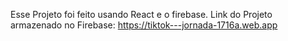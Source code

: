 Esse Projeto foi feito usando React e o firebase.
Link do Projeto armazenado no Firebase: https://tiktok---jornada-1716a.web.app
